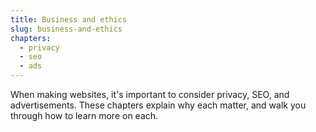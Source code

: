 ```yaml
---
title: Business and ethics
slug: business-and-ethics
chapters:
  - privacy
  - seo
  - ads
---
```


When making websites, it's important to consider privacy, SEO, and
advertisements. These chapters explain why each matter, and walk you through how
to learn more on each.
